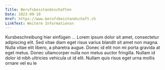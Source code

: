 ```yaml
---
Title: Berufsbeistandsschaften
Date: 2023-09-10
Href: https://www.berufsbeistandschaft.ch
LinkText: Weitere Informationsn
---
```

Kursbeschreibung hier einfügen ... Lorem ipsum dolor sit amet, consectetur adipiscing elit. Sed vitae diam eget risus varius blandit sit amet non magna. Nulla vitae elit libero, a pharetra augue. Donec id elit non mi porta gravida at eget metus. Donec ullamcorper nulla non metus auctor fringilla. Nullam id dolor id nibh ultricies vehicula ut id elit. Nullam quis risus eget urna mollis ornare vel eu le